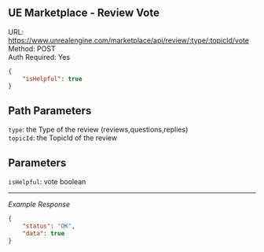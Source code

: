 ## UE Marketplace - Review Vote

URL: https://www.unrealengine.com/marketplace/api/review/:type/:topicId/vote \
Method: POST \
Auth Required: Yes

```json
{
    "isHelpful": true
}
```

## Path Parameters

`type`: the Type of the review (reviews,questions,replies) <br/>
`topicId`: the TopicId of the review

## Parameters

`isHelpful`: vote boolean

---

_Example Response_

```json
{
    "status": "OK",
    "data": true
}
```